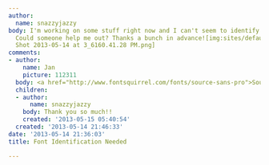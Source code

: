 ```yaml
---
author:
  name: snazzyjazzy
body: I'm working on some stuff right now and I can't seem to identify this font face.
  Could someone help me out? Thanks a bunch in advance![img:sites/default/files/old-images/Screen
  Shot 2013-05-14 at 3_6160.41.28 PM.png]
comments:
- author:
    name: Jan
    picture: 112311
  body: <a href="http://www.fontsquirrel.com/fonts/source-sans-pro">Source Sans</a>.
  children:
  - author:
      name: snazzyjazzy
    body: Thank you so much!!
    created: '2013-05-15 05:40:54'
  created: '2013-05-14 21:46:33'
date: '2013-05-14 21:36:03'
title: Font Identification Needed

---
```

